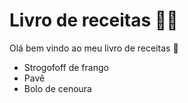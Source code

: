 # Livro de receitas :woman_cook:

Olá bem vindo ao meu livro de receitas :wave:

- Strogofoff de frango
- Pavê
- Bolo de cenoura